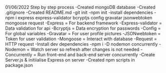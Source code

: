 01/06/2022
Step by step process
-Created mongoDB database
-Created .gitignore
-Created README.md
-git init
-npm init
-install dependencies
-npm i express express-validator bcryptjs config gravatar jsonwebtoken mongoose request
-Express = For backend framework
-Express-validator = Data validation for api
-Bcryptjs = Data encryption for passwords
-Config = For global variables
-Gravatar = For user profile pictures
-JSONwebtoken = Token for user validation
-Mongoose = Interact with database
-Request = HTTP request
-Install dev dependencies
-npm i -D nodemon concurrently
-Nodemon = Watch server so refresh after changes is not needed
-Concurrently = Run front-end and back-end server concurrently
-Create Server.js & initiialise Express on server
-Created npm scripts in package.json
